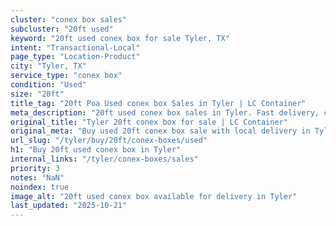 ```yaml
---
cluster: "conex box sales"
subcluster: "20ft used"
keyword: "20ft used conex box for sale Tyler, TX"
intent: "Transactional-Local"
page_type: "Location-Product"
city: "Tyler, TX"
service_type: "conex box"
condition: "Used"
size: "20ft"
title_tag: "20ft Poa Used conex box Sales in Tyler | LC Container"
meta_description: "20ft used conex box sales in Tyler. Fast delivery, competitive pricing. Serving conex boxes area. Quote ID: X6L. Call (214) 524-4168 for your free quote today."
original_title: "Tyler 20ft conex box for sale | LC Container"
original_meta: "Buy used 20ft conex box sale with local delivery in Tyler, TX. LC Container — local Since 2003. Request a fast quote today."
url_slug: "/tyler/buy/20ft/conex-boxes/used"
h1: "Buy 20ft used conex box in Tyler"
internal_links: "/tyler/conex-boxes/sales"
priority: 3
notes: "NaN"
noindex: true
image_alt: "20ft used conex box available for delivery in Tyler"
last_updated: "2025-10-21"
---
```


<!-- TODO: Add unique city/inventory copy, images, and internal links here. -->
